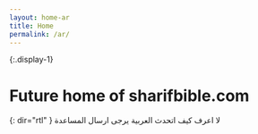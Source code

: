 ```yaml
---
layout: home-ar
title: Home
permalink: /ar/
---
```


{:.display-1}
# Future home of sharifbible.com

{: dir="rtl" }
لا اعرف كيف اتحدث العربية يرجى ارسال المساعدة

